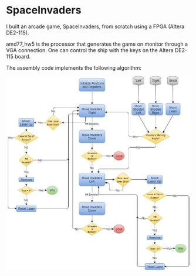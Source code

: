 # SpaceInvaders
I built an arcade game, SpaceInvaders, from scratch using a FPGA (Altera DE2-115).

amd77_hw5 is the processor that generates the game on monitor through a VGA connection.
One can control the ship with the keys on the Altera DE2-115 board.

The assembly code implements the following algorithm:

![alt tag](https://github.com/Brendobrien/SpaceInvaders/blob/master/SpaceInvadersDiagram.png)
